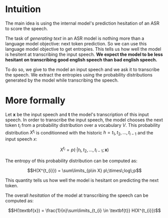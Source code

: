 # Intuition

The main idea is using the internal model's prediction hesitation of an ASR to score the speech.

The task of _generating text_ in an ASR model is nothing more than a language model objective: next token prediction. So we can use this language model objective to get entropies. This tells us how well the model is hesitent at transcribing the input speech. __We expect the model to be less hesitant on transcribing good english speech than bad english speech.__


To do so, we give to the model an input speech and we ask it to transcribe the speech. We extract the entropies using the probability distributions generated by the model while transcribing the speech. 

# More formally

Let $\textbf{x}$ be the input speech and $\textbf{t}$ the model's transcription of this input speech.
In order to transcribe the input speech, the model chooses the next token $t_{i}$ from a probability distribution over a vocabulary $V$. This probability distribution $X^{t_{i}}$ is conditionned with the historic $h=t_{1}, t_{2}, ..., t_{i-1}$ and the input speech $x$:

```math
X^{t_{i}} = p(\cdot|t_{1}, t_{2}, ..., t_{i-1}; \textbf{x})
```

The entropy of this probability distribution can be computed as:

```math
H(X^{t_{i}}) = \sum\limits_{p\in X} p\;\times\;log\;p
```

This quantity tells us how well the model is hesitant on predicting the next token.

The overall _hesitation_ of the model at transcribing the speech can be computed as:

```math
H(\textbf{x}) = \frac{1}{n}\sum\limits_{t_{i} \in \textbf{t}} H(X^{t_{i}})
```
